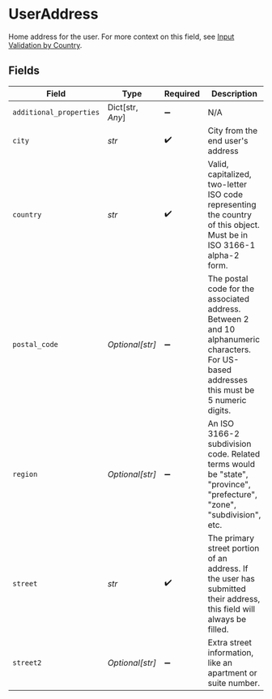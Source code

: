 # UserAddress

Home address for the user. For more context on this field, see [Input Validation by Country](https://plaid.com/docs/identity-verification/hybrid-input-validation/#input-validation-by-country).


## Fields

| Field                                                                                                                                       | Type                                                                                                                                        | Required                                                                                                                                    | Description                                                                                                                                 | Example                                                                                                                                     |
| ------------------------------------------------------------------------------------------------------------------------------------------- | ------------------------------------------------------------------------------------------------------------------------------------------- | ------------------------------------------------------------------------------------------------------------------------------------------- | ------------------------------------------------------------------------------------------------------------------------------------------- | ------------------------------------------------------------------------------------------------------------------------------------------- |
| `additional_properties`                                                                                                                     | Dict[str, *Any*]                                                                                                                            | :heavy_minus_sign:                                                                                                                          | N/A                                                                                                                                         |                                                                                                                                             |
| `city`                                                                                                                                      | *str*                                                                                                                                       | :heavy_check_mark:                                                                                                                          | City from the end user's address                                                                                                            | Pawnee                                                                                                                                      |
| `country`                                                                                                                                   | *str*                                                                                                                                       | :heavy_check_mark:                                                                                                                          | Valid, capitalized, two-letter ISO code representing the country of this object. Must be in ISO 3166-1 alpha-2 form.                        | US                                                                                                                                          |
| `postal_code`                                                                                                                               | *Optional[str]*                                                                                                                             | :heavy_minus_sign:                                                                                                                          | The postal code for the associated address. Between 2 and 10 alphanumeric characters. For US-based addresses this must be 5 numeric digits. | 46001                                                                                                                                       |
| `region`                                                                                                                                    | *Optional[str]*                                                                                                                             | :heavy_minus_sign:                                                                                                                          | An ISO 3166-2 subdivision code. Related terms would be "state", "province", "prefecture", "zone", "subdivision", etc.                       | IN                                                                                                                                          |
| `street`                                                                                                                                    | *str*                                                                                                                                       | :heavy_check_mark:                                                                                                                          | The primary street portion of an address. If the user has submitted their address, this field will always be filled.                        | 123 Main St.                                                                                                                                |
| `street2`                                                                                                                                   | *Optional[str]*                                                                                                                             | :heavy_minus_sign:                                                                                                                          | Extra street information, like an apartment or suite number.                                                                                | Unit 42                                                                                                                                     |